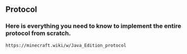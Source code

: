 ## Protocol

### Here is everything you need to know to implement the entire protocol from scratch.

```
https://minecraft.wiki/w/Java_Edition_protocol
```